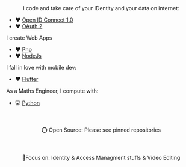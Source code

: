 
<div align="center">
I code and take care of your IDentity and your data on internet:
  <br>
</div>

- :heart: [Open ID Connect 1.0](https://openid.net/specs/openid-connect-core-1_0.html)
- :heart: [OAuth 2](https://datatracker.ietf.org/doc/html/rfc6749)

I create Web Apps
- :heart: [Php](https://www.php.net/)
- :heart: [NodeJs](https://nodejs.dev/)

I fall in love with mobile dev:
- :heart: [Flutter](https://flutter.dev/)

As a Maths Engineer, I compute with:
- :computer: [Python](http://python.org/)

<div align="center">
   <br> <br>
  ⭕ Open Source: Please see pinned repositories
  <br> <br>
</div>


<div align="center">
  <br> <br>
  🚀Focus on: Identity & Access Managment stuffs & Video Editing
<br>
</div>

